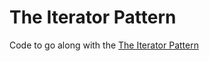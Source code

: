 # The Iterator Pattern
Code to go along with the [The Iterator Pattern](http://andypangus.com/iterator-pattern)